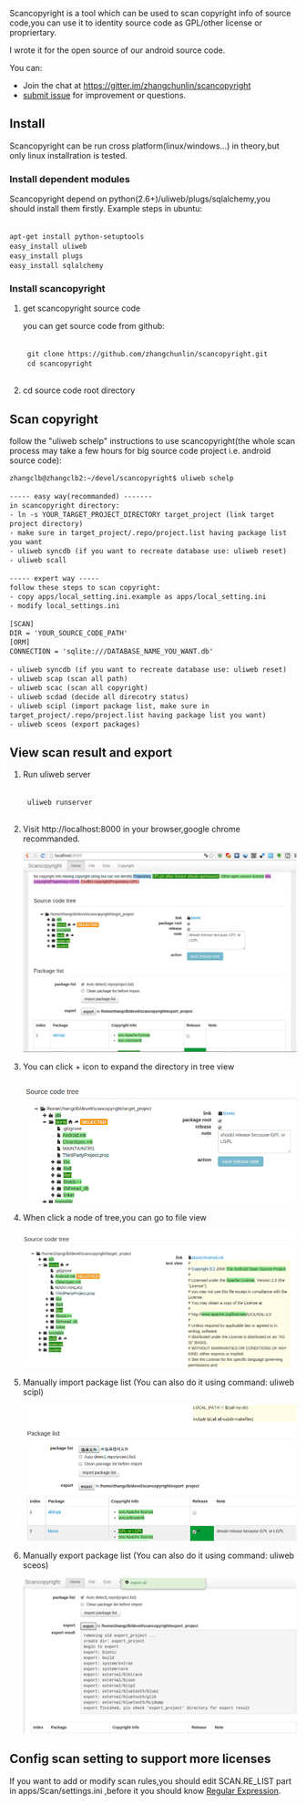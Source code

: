 Scancopyright is a tool which can be used to scan copyright info of source code,you can use it to identity source code as GPL/other license or propriertary.

I wrote it for the open source of our android source code.

You can:

 * Join the chat at https://gitter.im/zhangchunlin/scancopyright
 * [submit issue](https://github.com/zhangchunlin/scancopyright/issues/new) for improvement or questions.

## Install
Scancopyright can be run cross platform(linux/windows...) in theory,but only linux installration is tested.

### Install dependent modules
Scancopyright depend on python(2.6+)/uliweb/plugs/sqlalchemy,you should install them firstly.
Example steps in ubuntu:

<code>
apt-get install python-setuptools
easy_install uliweb
easy_install plugs
easy_install sqlalchemy
</code>

### Install scancopyright
1. get scancopyright source code

    you can get source code from github:

    <code>
    git clone https://github.com/zhangchunlin/scancopyright.git
    cd scancopyright
    </code>
2. cd source code root directory

## Scan copyright

follow the "uliweb schelp" instructions to use scancopyright(the whole scan process may take a few hours for big source code project i.e. android source code):

```
zhangclb@zhangclb2:~/devel/scancopyright$ uliweb schelp

----- easy way(recommanded) -------
in scancopyright directory:
- ln -s YOUR_TARGET_PROJECT_DIRECTORY target_project (link target project directory)
- make sure in target_project/.repo/project.list having package list you want
- uliweb syncdb (if you want to recreate database use: uliweb reset)
- uliweb scall

----- expert way -----
follow these steps to scan copyright:
- copy apps/local_setting.ini.example as apps/local_setting.ini
- modify local_settings.ini

[SCAN]
DIR = 'YOUR_SOURCE_CODE_PATH'
[ORM]
CONNECTION = 'sqlite:///DATABASE_NAME_YOU_WANT.db'

- uliweb syncdb (if you want to recreate database use: uliweb reset)
- uliweb scap (scan all path)
- uliweb scac (scan all copyright)
- uliweb scdad (decide all direcotry status)
- uliweb scipl (import package list, make sure in target_project/.repo/project.list having package list you want)
- uliweb sceos (export packages)
```

## View scan result and export
1. Run uliweb server

    <code>
    uliweb runserver
    </code>

2. Visit http://localhost:8000 in your browser,google chrome recommanded.

    ![view scan result](/docs/screenshots/screenshot01.png)

3. You can click + icon to expand the directory in tree view

    ![tree view](/docs/screenshots/screenshot02.png)

4. When click a node of tree,you can go to file view

    ![file view](/docs/screenshots/screenshot03.png)

5. Manually import package list (You can also do it using command: uliweb scipl)

    ![import package list](/docs/screenshots/screenshot04.png)

6. Manually export package list (You can also do it using command: uliweb sceos)

    ![export package list](/docs/screenshots/screenshot05.png)

## Config scan setting to support more licenses

If you want to add or modify scan rules,you should edit SCAN.RE_LIST part in apps/Scan/settings.ini ,before it you should know [Regular Expression](http://docs.python.org/release/2.6.8/library/re.html#regular-expression-syntax).
